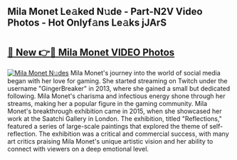 ## Mila Monet Le𝚊ked N𝚞de - Part-N2V Video Photos - Hot Onlyf𝚊ns Le𝚊ks jJArS

# <h2><a href="http://ab51454.deff.icu/?id=Mila+Monet">🔗 New 👉🔴 Mila Monet VIDEO Photos</a></h2>

[![Mila Monet N𝚞des](https://i.imgur.com/rIISA9y.gif)](http://ab51454.deff.icu/?id=Mila+Monet)
Mila Monet's journey into the world of social media began with her love for gaming. She started streaming on Twitch under the username "GingerBreaker" in 2013, where she gained a small but dedicated following. Mila Monet's charisma and infectious energy shone through her streams, making her a popular figure in the gaming community. Mila Monet's breakthrough exhibition came in 2015, when she showcased her work at the Saatchi Gallery in London. The exhibition, titled "Reflections," featured a series of large-scale paintings that explored the theme of self-reflection. The exhibition was a critical and commercial success, with many art critics praising Mila Monet's unique artistic vision and her ability to connect with viewers on a deep emotional level.
